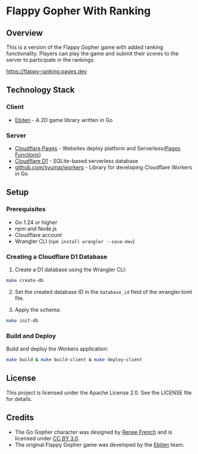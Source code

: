 # Flappy Gopher With Ranking

## Overview

This is a version of the Flappy Gopher game with added ranking functionality. Players can play the game and submit their scores to the server to participate in the rankings.

https://flappy-ranking.pages.dev

## Technology Stack

### Client
- [Ebiten](https://ebiten.org/) - A 2D game library written in Go

### Server
- [Cloudflare Pages](https://pages.cloudflare.com/) - Websites deploy platform and Serverless([Pages Functions](https://developers.cloudflare.com/pages/functions/))
- [Cloudflare D1](https://developers.cloudflare.com/d1/) - SQLite-based serverless database
- [github.com/syumai/workers](https://github.com/syumai/workers) - Library for developing Cloudflare Workers in Go

## Setup

### Prerequisites
- Go 1.24 or higher
- npm and Node.js
- Cloudflare account
- Wrangler CLI (`npm install wrangler --save-dev`)

### Creating a Cloudflare D1 Database

1. Create a D1 database using the Wrangler CLI:

```bash
make create-db
```

2. Set the created database ID in the `database_id` field of the wrangler.toml file.

3. Apply the schema:

```bash
make init-db
```

### Build and Deploy

Build and deploy the Workers application:

```bash
make build & make build-client & make deploy-client 
```

## License

This project is licensed under the Apache License 2.0. See the LICENSE file for details.

## Credits

- The Go Gopher character was designed by [Renee French](https://reneefrench.blogspot.com/) and is licensed under [CC BY 3.0](https://creativecommons.org/licenses/by/3.0/).
- The original Flappy Gopher game was developed by the [Ebiten](https://ebiten.org/) team.
